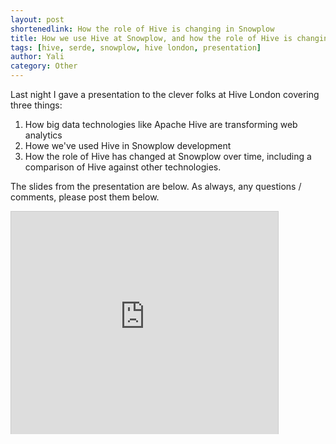 ```yaml
---
layout: post
shortenedlink: How the role of Hive is changing in Snowplow
title: How we use Hive at Snowplow, and how the role of Hive is changing. (Slides from our presentation to Hive London.)
tags: [hive, serde, snowplow, hive london, presentation]
author: Yali
category: Other
---
```


Last night I gave a presentation to the clever folks at Hive London covering three things:

1. How big data technologies like Apache Hive are transforming web analytics
2. Howe we've used Hive in Snowplow development
3. How the role of Hive has changed at Snowplow over time, including a comparison of Hive against other technologies.

The slides from the presentation are below. As always, any questions / comments, please post them below.

<iframe src="http://www.slideshare.net/slideshow/embed_code/14696456" width="427" height="356" frameborder="0" marginwidth="0" marginheight="0" scrolling="no" style="border:1px solid #CCC;border-width:1px 1px 0;margin-bottom:5px" >  </iframe> 
